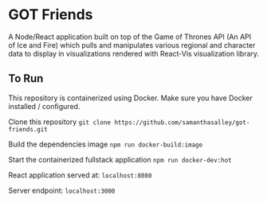 # GOT Friends

A Node/React application built on top of the Game of Thrones API (An API of Ice and Fire) which pulls and manipulates various regional and character data to display in visualizations rendered with React-Vis visualization library.

## To Run

This repository is containerized using Docker. Make sure you have Docker installed / configured.

Clone this repository `git clone https://github.com/samanthasalley/got-friends.git`

Build the dependencies image `npm run docker-build:image`

Start the containerized fullstack application `npm run docker-dev:hot`

React application served at: `localhost:8080`

Server endpoint: `localhost:3000`